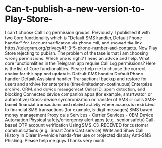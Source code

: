 # Can-t-publish-a-new-version-to-Play-Store-
I can`t choose Call Log permission groups. Previously, I published it with two Core functionality which is "Default SMS handler, Default Phone handler" for Account verification via phone call,  and showed the link https://telegram.org/privacy#3-3-5-phone-number-and-contacts.  Now Play Store rejecting to publish. The problem of the tase is that  i am choosing wrong permissions. Which one is right? I need an advice and help.  What core functionalities in the Telegram app require Call Log permissions?  Here is the list of Core functionalities. Please help me to choose the correct choice for this app and update it.  Default SMS handler Default Phone handler Default Assistant handler Transactional backup and restore for users and archive for enterprise (time-limited/non-continuous) Enterprise archive, CRM, and device management Caller ID, spam detection, and blocking Connected device companion apps (for example, smartwatch or automotive) Cross-device synchronization or transfer of SMS or calls SMS-based financial transactions and related activity where access is restricted to financial SMS transactions (for example, 5-digit messages) SMS based money management Proxy calls Services - Carrier Services - OEM Device Automation Physical safety/emergency alert apps (e.g., senior safety) Call-based OTP account verification Using SMS_CB_RECEIVED for customer communications (e.g., Smart Zone Cast service) Write and Show Call History in Dialer In-vehicle hands-free use or projected display Anti-SMS Phishing. Please help me guys Thanks very much.
